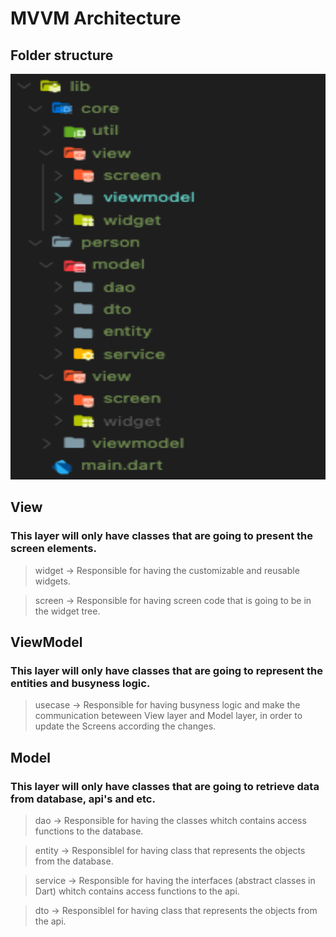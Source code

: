# MVVM Architecture

## Folder structure
<p align="center">
<img src="https://github.com/ThiagoEvoa/flutter_examples/blob/master/images/mvvm_folder_structure.png" height="649" width="1000">
</p>

## View
### This layer will only have classes that are going to present the screen elements.
>  widget -> Responsible for having the customizable and reusable widgets.

>  screen -> Responsible for having screen code that is going to be in the widget tree.

## ViewModel
### This layer will only have classes that are going to represent the entities and busyness logic.
>  usecase -> Responsible for having busyness logic and make the communication  beteween View layer and Model layer, in order to update the Screens according the changes. 

## Model
### This layer will only have classes that are going to retrieve data from database, api's and etc.
>  dao -> Responsible for having the classes whitch contains access functions to the database.

>  entity ->  Responsiblel for having class that represents the objects from the database.

>  service -> Responsible for having the interfaces (abstract classes in Dart) whitch contains access functions to the api.

>  dto -> Responsiblel for having class that represents the objects from the api.
